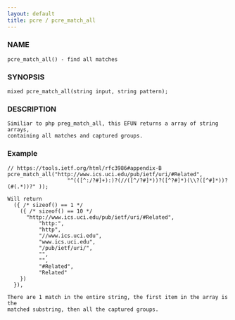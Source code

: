 ```yaml
---
layout: default
title: pcre / pcre_match_all
---
```


### NAME

    pcre_match_all() - find all matches

### SYNOPSIS

    mixed pcre_match_all(string input, string pattern);

### DESCRIPTION

    Similiar to php preg_match_all, this EFUN returns a array of string arrays,
    containing all matches and captured groups.

### Example
    // https://tools.ietf.org/html/rfc3986#appendix-B
    pcre_match_all("http://www.ics.uci.edu/pub/ietf/uri/#Related",
                       "^(([^:/?#]+):)?(//([^/?#]*))?([^?#]*)(\\?([^#]*))?(#(.*))?" ));

    Will return
      ({ /* sizeof() == 1 */
        ({ /* sizeof() == 10 */
          "http://www.ics.uci.edu/pub/ietf/uri/#Related",
              "http:",
              "http",
              "//www.ics.uci.edu",
              "www.ics.uci.edu",
              "/pub/ietf/uri/",
              "",
              "",
              "#Related",
              "Related"
        })
      }),

    There are 1 match in the entire string, the first item in the array is the
    matched substring, then all the captured groups.
